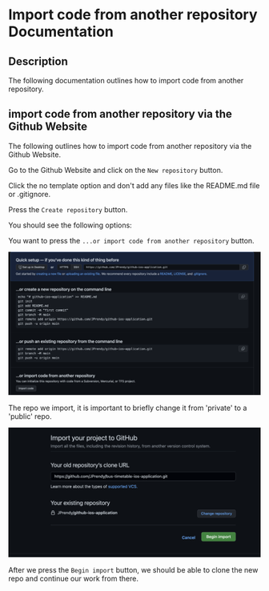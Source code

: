 # Import code from another repository Documentation

## Description

The following documentation outlines how to import code from another repository.

## import code from another repository via the Github Website

The following outlines how to import code from another repository via the Github Website.

Go to the Github Website and click on the `New repository` button. 

Click the no template option and don't add any files like the README.md file or .gitignore.

Press the `Create repository` button.

You should see the following options:

You want to press the `...or import code from another repository` button.

<p><img src="../images/importCodeFromAnotherRepo.png" width="800"/></p>

The repo we import, it is important to briefly change it from 'private' to a 'public' repo.

<p><img src="../images/beginImportScreen.png" width="800"/></p>

After we press the `Begin import` button, we should be able to clone the new repo and continue our work from there.